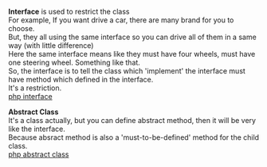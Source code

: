 **Interface** is used to restrict the class   
For example, If you want drive a car, there are many brand for you to choose.   
But, they all using the same interface so you can drive all of them in a same way (with little difference)   
Here the same interface means like they must have four wheels, must have one steering wheel. Something like that.    
So, the interface is to tell the class which 'implement' the interface must have method which defined in the interface.   
It's a restriction.   
[php interface](http://php.net/manual/en/language.oop5.interfaces.php)


**Abstract Class**    
It's a class actually, but you can define abstract method, then it will be very like the interface.   
Because absract method is also a 'must-to-be-defined' method for the child class.   
[php abstract class](http://php.net/manual/en/language.oop5.abstract.php)

